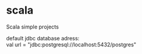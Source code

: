 # scala
Scala simple projects


default jdbc database adress:    
val url = "jdbc:postgresql://localhost:5432/postgres"
